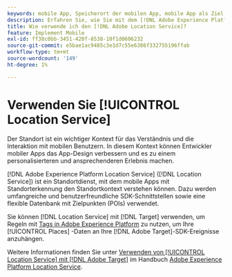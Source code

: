 ```yaml
---
keywords: mobile App, Speicherort der mobilen App, mobile App als Ziel, mobile Zielstandorte, Standortdienst, Adobe Experience Cloud-Standortdienst, POI, Zielpunkte, SDK, Standort, mobile App1
description: Erfahren Sie, wie Sie mit dem [!DNL Adobe Experience Platform Location Service] Ihre mobilen Apps mit Standorterkennung aktivieren können.
title: Wie verwende ich den [!DNL Adobe Location Service]?
feature: Implement Mobile
exl-id: ff38c0bb-3451-420f-8538-10f1d0606232
source-git-commit: e5bae1ac9485c3e1d7c55e6386f332755196ffab
workflow-type: tm+mt
source-wordcount: '149'
ht-degree: 1%

---
```


# Verwenden Sie [!UICONTROL Location Service]

Der Standort ist ein wichtiger Kontext für das Verständnis und die Interaktion mit mobilen Benutzern. In diesem Kontext können Entwickler mobiler Apps das App-Design verbessern und es zu einem personalisierteren und ansprechenderen Erlebnis machen.

[!DNL Adobe Experience Platform Location Service] ([!DNL Location Service]) ist ein Standortdienst, mit dem mobile Apps mit Standorterkennung den Standortkontext verstehen können. Dazu werden umfangreiche und benutzerfreundliche SDK-Schnittstellen sowie eine flexible Datenbank mit Zielpunkten (POIs) verwendet.

Sie können [!DNL Location Service] mit [!DNL Target] verwenden, um Regeln mit [Tags in Adobe Experience Platform](https://experienceleague.adobe.com/docs/experience-platform/tags/home.html?lang=de) zu nutzen, um Ihre [!UICONTROL Places] -Daten an Ihre [!DNL Adobe Target]-SDK-Ereignisse anzuhängen.

Weitere Informationen finden Sie unter [Verwenden von [!UICONTROL Location Service] mit  [!DNL Adobe Target]](https://experienceleague.adobe.com/docs/places/using/use-places-with-other-solutions/places-target/places-target.html) im Handbuch [Adobe Experience Platform Location Service](https://experienceleague.adobe.com/docs/places/using/home.html).
